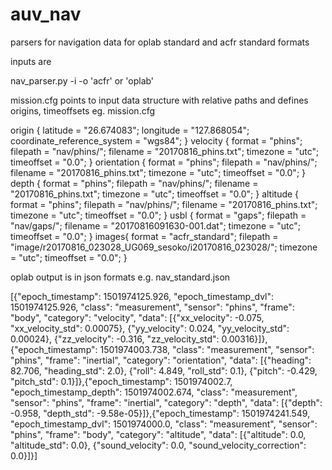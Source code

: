 # auv_nav
parsers for navigation data for oplab standard and acfr standard formats

inputs are 

nav_parser.py <options>
  -i <path to mission.cfg>
  -o <output type> 'acfr' or 'oplab'

mission.cfg points to  input data structure with relative paths and defines origins, timeoffsets
eg. mission.cfg

origin {
	latitude = "26.674083";
	longitude = "127.868054";
	coordinate_reference_system = "wgs84";
}
velocity {
	format = "phins";
	filepath = "nav/phins/";
	filename = "20170816_phins.txt";
	timezone = "utc";
	timeoffset = "0.0";
}
orientation {
	format = "phins";
	filepath = "nav/phins/";
	filename = "20170816_phins.txt";
	timezone = "utc";
	timeoffset = "0.0";
}
depth {
	format = "phins";
	filepath = "nav/phins/";
	filename = "20170816_phins.txt";
	timezone = "utc";
	timeoffset = "0.0";
}
altitude {
	format = "phins";
	filepath = "nav/phins/";
	filename = "20170816_phins.txt";
	timezone = "utc";
	timeoffset = "0.0";
}
usbl {
	format = "gaps";
	filepath = "nav/gaps/";
	filename = "20170816091630-001.dat";
	timezone = "utc";
	timeoffset = "0.0";
}
images{
	format = "acfr_standard";
	filepath = "image/r20170816_023028_UG069_sesoko/i20170816_023028/";
	timezone = "utc";
	timeoffset = "0.0";
}

oplab output is in json formats
e.g. nav_standard.json

[{"epoch_timestamp": 1501974125.926, "epoch_timestamp_dvl": 1501974125.926, "class": "measurement", "sensor": "phins", "frame": "body", "category": "velocity", "data": [{"xx_velocity": -0.075, "xx_velocity_std": 0.00075}, {"yy_velocity": 0.024, "yy_velocity_std": 0.00024}, {"zz_velocity": -0.316, "zz_velocity_std": 0.00316}]},{"epoch_timestamp": 1501974003.738, "class": "measurement", "sensor": "phins", "frame": "inertial", "category": "orientation", "data": [{"heading": 82.706, "heading_std": 2.0}, {"roll": 4.849, "roll_std": 0.1}, {"pitch": -0.429, "pitch_std": 0.1}]},{"epoch_timestamp": 1501974002.7, "epoch_timestamp_depth": 1501974002.674, "class": "measurement", "sensor": "phins", "frame": "inertial", "category": "depth", "data": [{"depth": -0.958, "depth_std": -9.58e-05}]},{"epoch_timestamp": 1501974241.549, "epoch_timestamp_dvl": 1501974000.0, "class": "measurement", "sensor": "phins", "frame": "body", "category": "altitude", "data": [{"altitude": 0.0, "altitude_std": 0.0}, {"sound_velocity": 0.0, "sound_velocity_correction": 0.0}]}]
